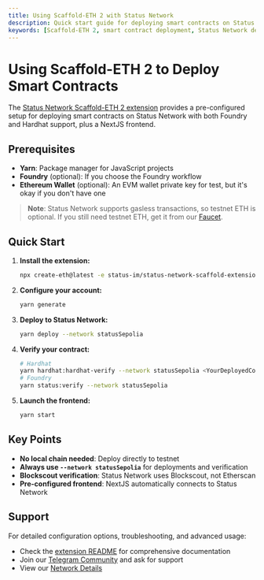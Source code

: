 ```yaml
---
title: Using Scaffold-ETH 2 with Status Network
description: Quick start guide for deploying smart contracts on Status Network using the pre-configured Scaffold-ETH 2 extension.
keywords: [Scaffold-ETH 2, smart contract deployment, Status Network development, Foundry, Hardhat, NextJS, web3 development]
---
```


# Using Scaffold-ETH 2 to Deploy Smart Contracts

The [Status Network Scaffold-ETH 2 extension](https://github.com/status-im/status-network-scaffold-extension) provides a pre-configured setup for deploying smart contracts on Status Network with both Foundry and Hardhat support, plus a NextJS frontend.

## Prerequisites

- **Yarn**: Package manager for JavaScript projects
- **Foundry** (optional): If you choose the Foundry workflow
- **Ethereum Wallet** (optional): An EVM wallet private key for test, but it's okay if you don't have one

> **Note**: Status Network supports gasless transactions, so testnet ETH is optional. If you still need testnet ETH, get it from our [Faucet](/tools/testnet-faucets).

## Quick Start

1. **Install the extension:**
   ```bash
   npx create-eth@latest -e status-im/status-network-scaffold-extension
   ```

2. **Configure your account:**
   ```bash
   yarn generate
   ```

3. **Deploy to Status Network:**
   ```bash
   yarn deploy --network statusSepolia
   ```

4. **Verify your contract:**
   ```bash
   # Hardhat
   yarn hardhat:hardhat-verify --network statusSepolia <YourDeployedContractAddress>
   # Foundry
   yarn status:verify --network statusSepolia
   ```

5. **Launch the frontend:**
   ```bash
   yarn start
   ```

## Key Points

- **No local chain needed**: Deploy directly to testnet
- **Always use `--network statusSepolia`** for deployments and verification
- **Blockscout verification**: Status Network uses Blockscout, not Etherscan
- **Pre-configured frontend**: NextJS automatically connects to Status Network

## Support

For detailed configuration options, troubleshooting, and advanced usage:
- Check the [extension README](https://github.com/status-im/status-network-scaffold-extension) for comprehensive documentation
- Join our [Telegram Community](https://t.me/statusl2) and ask for support
- View our [Network Details](/general-info/network-details)
